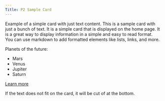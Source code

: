 ```yaml
---
Title: P2 Sample Card
---
```

Example of a simple card with just text content. This is a sample card with just a bunch of text. It is a simple card that is displayed on the home page. It is a great way to display information in a simple and easy to read format. You can use markdown to add formatted elements like lists, links, and more.

Planets of the future:

- Mars
- Venus
- Jupiter
- Saturn

[Learn more](https://example.com)

If the text does not fit on the card, it will be cut of at the bottom.
